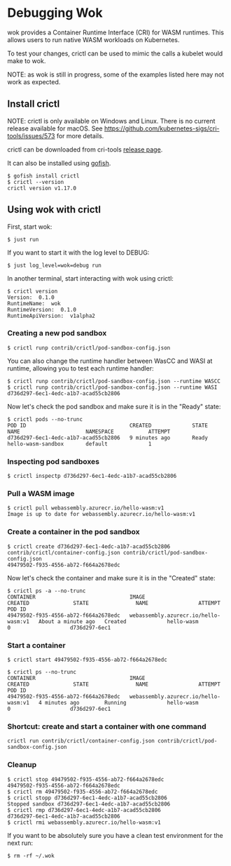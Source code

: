# Debugging Wok

wok provides a Container Runtime Interface (CRI) for WASM runtimes. This allows users to run native WASM workloads on
Kubernetes.

To test your changes, crictl can be used to mimic the calls a kubelet would make to wok.

NOTE: as wok is still in progress, some of the examples listed here may not work as expected.

## Install crictl

NOTE: crictl is only available on Windows and Linux. There is no current release available for macOS. See
https://github.com/kubernetes-sigs/cri-tools/issues/573 for more details.

crictl can be downloaded from cri-tools [release page](https://github.com/kubernetes-sigs/cri-tools/releases).

It can also be installed using [gofish](https://github.com/fishworks/gofish).

```
$ gofish install crictl
$ crictl --version
crictl version v1.17.0
```

## Using wok with crictl

First, start wok:

```
$ just run
```

If you want to start it with the log level to DEBUG:

```
$ just log_level=wok=debug run
```

In another terminal, start interacting with wok using crictl:

```
$ crictl version
Version:  0.1.0
RuntimeName:  wok
RuntimeVersion:  0.1.0
RuntimeApiVersion:  v1alpha2
```

### Creating a new pod sandbox

```
$ crictl runp contrib/crictl/pod-sandbox-config.json
```

You can also change the runtime handler between WasCC and WASI at runtime, allowing you to test each runtime handler:

```
$ crictl runp contrib/crictl/pod-sandbox-config.json --runtime WASCC
$ crictl runp contrib/crictl/pod-sandbox-config.json --runtime WASI
d736d297-6ec1-4edc-a1b7-acad55cb2806
```

Now let's check the pod sandbox and make sure it is in the "Ready" state:

```
$ crictl pods --no-trunc
POD ID                                 CREATED             STATE               NAME                     NAMESPACE           ATTEMPT
d736d297-6ec1-4edc-a1b7-acad55cb2806   9 minutes ago       Ready               hello-wasm-sandbox       default             1
```


### Inspecting pod sandboxes

```
$ crictl inspectp d736d297-6ec1-4edc-a1b7-acad55cb2806
```

### Pull a WASM image

```
$ crictl pull webassembly.azurecr.io/hello-wasm:v1
Image is up to date for webassembly.azurecr.io/hello-wasm:v1
```

### Create a container in the pod sandbox

```
$ crictl create d736d297-6ec1-4edc-a1b7-acad55cb2806 contrib/crictl/container-config.json contrib/crictl/pod-sandbox-config.json
49479502-f935-4556-ab72-f664a2678edc
```

Now let's check the container and make sure it is in the "Created" state:

```
$ crictl ps -a --no-trunc
CONTAINER                              IMAGE                                  CREATED              STATE               NAME                ATTEMPT             POD ID
49479502-f935-4556-ab72-f664a2678edc   webassembly.azurecr.io/hello-wasm:v1   About a minute ago   Created             hello-wasm          0                   d736d297-6ec1
```

### Start a container

```
$ crictl start 49479502-f935-4556-ab72-f664a2678edc
```

```
$ crictl ps --no-trunc
CONTAINER                              IMAGE                                  CREATED              STATE               NAME                ATTEMPT             POD ID
49479502-f935-4556-ab72-f664a2678edc   webassembly.azurecr.io/hello-wasm:v1   4 minutes ago        Running             hello-wasm          0                   d736d297-6ec1
```

### Shortcut: create and start a container with one command

```
crictl run contrib/crictl/container-config.json contrib/crictl/pod-sandbox-config.json
```

### Cleanup

```
$ crictl stop 49479502-f935-4556-ab72-f664a2678edc
49479502-f935-4556-ab72-f664a2678edc
$ crictl rm 49479502-f935-4556-ab72-f664a2678edc
$ crictl stopp d736d297-6ec1-4edc-a1b7-acad55cb2806
Stopped sandbox d736d297-6ec1-4edc-a1b7-acad55cb2806
$ crictl rmp d736d297-6ec1-4edc-a1b7-acad55cb2806
d736d297-6ec1-4edc-a1b7-acad55cb2806
$ crictl rmi webassembly.azurecr.io/hello-wasm:v1
```

If you want to be absolutely sure you have a clean test environment for the next run:

```
$ rm -rf ~/.wok
```
